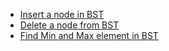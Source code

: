 - [Insert a node in BST](https://github.com/mansi05041/Love_babbar_DSA_sheet/tree/main/BST/1.Insert_NodeBST)
- [Delete a node from BST](https://github.com/mansi05041/Love_babbar_DSA_sheet/tree/main/BST/2.Delete_NodeBST)
- [Find Min and Max element in BST](https://github.com/mansi05041/Love_babbar_DSA_sheet/tree/main/BST/3.Min_Max_Node)